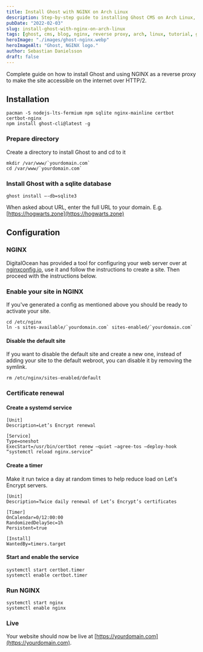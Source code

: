 ```yaml
---
title: Install Ghost with NGINX on Arch Linux
description: Step-by-step guide to installing Ghost CMS on Arch Linux, using NGINX as a reverse proxy with HTTPS and automated certificate renewal.
pubDate: "2022-02-03"
slug: install-ghost-with-nginx-on-arch-linux
tags: [ghost, cms, blog, nginx, reverse proxy, arch, linux, tutorial, guide]
heroImage: "./images/ghost-nginx.webp"
heroImageAlt: "Ghost, NGINX logo."
author: Sebastian Danielsson
draft: false
---
```


Complete guide on how to install Ghost and using NGINX as a reverse proxy to make the site accessible on the internet over HTTP/2.

<!--truncate-->

## Installation

```shell
pacman -S nodejs-lts-fermium npm sqlite nginx-mainline certbot certbot-nginx
npm install ghost-cli@latest -g
```

### Prepare directory

Create a directory to install Ghost to and cd to it

```shell
mkdir /var/www/`yourdomain.com`
cd /var/www/`yourdomain.com`
```

### Install Ghost with a sqlite database

```shell
ghost install —-db=sqlite3
```

When asked about URL, enter the full URL to your domain. E.g. [https://hogwarts.zone](https://hogwarts.zone)

## Configuration

### NGINX

DigitalOcean has provided a tool for configuring your web server over at [nginxconfig.io](https://nginxconfig.io), use it and follow the instructions to create a site. Then proceed with the instructions below.

### Enable your site in NGINX

If you've generated a config as mentioned above you should be ready to activate your site.

```shell
cd /etc/nginx
ln -s sites-available/`yourdomain.com` sites-enabled/`yourdomain.com`
```

#### Disable the default site

If you want to disable the default site and create a new one, instead of adding your site to the default webroot, you can disable it by removing the symlink.

```shell
rm /etc/nginx/sites-enabled/default
```

### Certificate renewal

#### Create a systemd service

```systemd title="/etc/systemd/system/certbot.service"
[Unit]
Description=Let’s Encrypt renewal

[Service]
Type=oneshot
ExecStart=/usr/bin/certbot renew —quiet —agree-tos —deploy-hook “systemctl reload nginx.service”
```

#### Create a timer

Make it run twice a day at random times to help reduce load on Let's Encrypt servers.

```systemd title="/etc/systemd/system/certbot.timer"
[Unit]
Description=Twice daily renewal of Let’s Encrypt’s certificates

[Timer]
OnCalendar=0/12:00:00
RandomizedDelaySec=1h
Persistent=true

[Install]
WantedBy=timers.target
```

#### Start and enable the service

```shell
systemctl start certbot.timer
systemctl enable certbot.timer
```

### Run NGINX

```shell
systemctl start nginx
systemctl enable nginx
```

### Live

Your website should now be live at [https://yourdomain.com](https://yourdomain.com).
